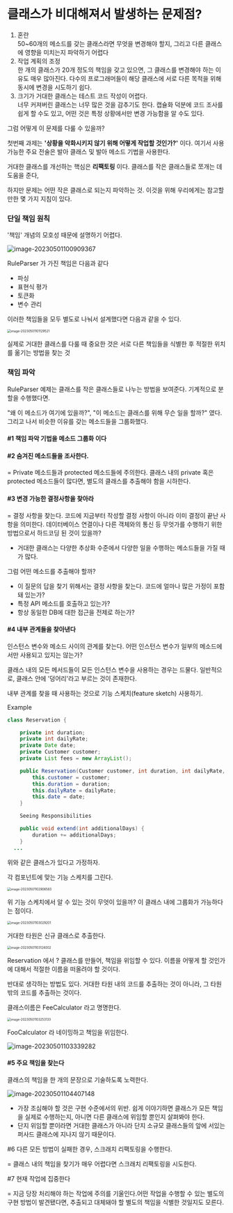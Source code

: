 # 클래스가 비대해져서 발생하는 문제점?

1. 혼란  
   50~60개의 메소드를 갖는 클래스라면 무엇을 변경해야 할지, 그리고 다른 클래스에 영향을 미치는지 파악하기 어렵다
2. 작업 계획의 조정  
   한 개의 클래스가 20개 정도의 책임을 갖고 있으면, 그 클래스를 변경해야 하는 이유도 매우 많아진다. 다수의 프로그래머들이 해당 클래스에 서로 다른 목적을 위해 동시에 변경을 시도하기 쉽다.
3. 크기가 거대한 클래스는 테스트 코드 작성이 어렵다.  
   너무 커져버린 클래스는 너무 많은 것을 감추기도 한다. 캡슐화 덕분에 코드 조사를 쉽게 할 수도 있고, 어떤 것은 특정 상황에서만 변경 가능함을 알 수도 있다.



그럼 어떻게 이 문제를 다룰 수 있을까?

첫번째 과제는 **'상황을 악화시키지 않기 위해 어떻게 작업할 것인가?'** 이다. 여기서 사용 가능한 주요 전술은 발아 클래스 및 발아 메소드 기법을 사용한다.



거대한 클래스를 개선하는 핵심은 **리팩토링** 이다. 클래스를 작은 클래스들로 쪼개는 데 도움을 준다,

하지만 문제는 어떤 작은 클래스로 되는지 파악하는 것. 이것을 위해 우리에게는 참고할 만한 몇 가지 지침이 있다.

### 단일 책임 원칙

 '책임' 개념의 모호성 때문에 설명하기 어렵다. 

![image-20230501100909367](https://raw.githubusercontent.com/LenKIM/images/master/2023-05-01/image-20230501100909367.png)

RuleParser 가 가진 책임은 다음과 같다

- 파싱
- 표현식 평가
- 토큰화
- 변수 관리

이러한 책임들을 모두 별도로 나눠서 설계했다면 다음과 같을 수 있다.

<img src="https://raw.githubusercontent.com/LenKIM/images/master/2023-05-01/image-20230501101129521.png" alt="image-20230501101129521" style="zoom:50%;" />

실제로 거대한 클래스를 다룰 때 중요한 것은 서로 다른 책임들을 식별한 후 적절한 위치를 옮기는 방법을 찾는 것

### 책임 파악

RuleParser 예제는 클래스를 작은 클래스들로 나누는 방법을 보여준다. 기계적으로 분할을 수행했다면.

"왜 이 메소드가 여기에 있을까?", "이 메소드는 클래스를 위해 무슨 일을 할까?" 였다. 그리고 나서 비슷한 이유를 갖는 메소드들을 그룹화했다.



#### #1 책임 파악 기법을 **메소드 그룹화** 이다



#### #2 **숨겨진 메소드**들을 조사한다.

= Private 메소드들과 protected 메소드들에 주의한다. 클래스 내의 private 혹은 protected 메소드들이 많다면, 별도의 클래스를 추출해야 함을 시하한다.



#### #3 변경 가능한 결정사항을 찾아라

= 결정 사항을 찾는다. 코드에 지금부터 작성할 결정 사항이 아니라 이미 결정이 끝난 사항을 의미한다. 데이터베이스 연결이나 다른 객체와의 통신 등 무엇가를 수행하기 위한 방법으로서 하드코딩 된 것이 있을까?

- 거대한 클래스는 다양한 추상화 수준에서 다양한 일을 수행하는 메소드들을 가질 때가 많다. 



그럼 어떤 메소드를 추출해야 할까?

- 이 질문의 답을 찾기 위해서는 결정 사항을 찾는다. 코드에 얼마나 많은 가정이 포함돼 있는가?
- 특정 API 메소드를 호출하고 있는가?
- 항상 동일한 DB에 대한 접근을 전제로 하는가?



#### #4 내부 관계들을 찾아낸다

인스턴스 변수와 메소드 사이의 관계를 찾는다. 어떤 인스턴스 변수가 일부의 메소드에서만 사용되고 있지는 않는가?

 클래스 내의 모든 메서드들이 모든 인스턴스 변수을 사용하는 경우는 드물다. 일반적으로, 클래스 안에 '덩어리'라고 부르는 것이 존재한다.



내부 관계를 찾을 때 사용하는 것으로 기능 스케치(feature sketch) 사용하기.

Example

```java
class Reservation {

    private int duration;
    private int dailyRate;
    private Date date;
    private Customer customer;
    private List fees = new ArrayList();

    public Reservation(Customer customer, int duration, int dailyRate, Date date) {
        this.customer = customer;
        this.duration = duration;
        this.dailyRate = dailyRate;
        this.date = date;
    }

    Seeing Responsibilities

    public void extend(int additionalDays) {
        duration += additionalDays;
    }
  ...
```

위와 같은 클래스가 있다고 가정하자.



각 컴포넌트에 맞는 기능 스케치를 그린다.

<img src="https://raw.githubusercontent.com/LenKIM/images/master/2023-05-01/image-20230501102906583.png" alt="image-20230501102906583" style="zoom:50%;" />

 위 기능 스케치에서 알 수 있는 것이 무엇이 있을까? 이 클래스 내에 그룹화가 가능하다는 점이다.

<img src="https://raw.githubusercontent.com/LenKIM/images/master/2023-05-01/image-20230501103029201.png" alt="image-20230501103029201" style="zoom:50%;" />

거대한 타원은 신규 클래스로 추출한다. 

<img src="https://raw.githubusercontent.com/LenKIM/images/master/2023-05-01/image-20230501103124002.png" alt="image-20230501103124002" style="zoom:50%;" />

Reservation 에서 ? 클래스를 만들어, 책임을 위임할 수 있다. 이름을 어떻게 할 것인가에 대해서 적절한 이름을 떠올려야 할 것이다. 

반대로 생각하는 방법도 있다. 거대한 타원 내의 코드를 추출하는 것이 아니라, 그 타원 밖의 코드를 추출하는 것이다.

클래스이름은 FeeCalculator 라고 명명한다.

<img src="https://raw.githubusercontent.com/LenKIM/images/master/2023-05-01/image-20230501103253133.png" alt="image-20230501103253133" style="zoom:50%;" />

FooCalculator 라 네이밍하고 책임을 위임한다.

![image-20230501103339282](https://raw.githubusercontent.com/LenKIM/images/master/2023-05-01/image-20230501103339282.png)

#### #5 주요 책임을 찾는다

클래스의 책임을 한 개의 문장으로 기술하도록 노력한다.

![image-20230501104407148](https://raw.githubusercontent.com/LenKIM/images/master/2023-05-01/image-20230501104407148.png)

- 가장 조심해야 할 것은 구현 수준에서의 위반. 쉽게 이야기하면 클래스가 모든 책임을 실제로 수행하는지, 아니면 다른 클래스에 위임할 뿐인지 살펴봐야 한다.
- 단지 위임할 뿐이라면 거대한 클래스가 아니라 단지 소규모 클래스들의 앞에 서있는 퍼사드 클래스에 지나지 않기 때문이다.



#6 다른 모든 방법이 실패한 경우, 스크래치 리팩토링을 수행한다.

= 클래스 내의 책임을 찾기가 매우 어렵다면 스크래치 리팩토링을 시도한다.



#7 현재 작업에 집중한다

= 지금 당장 처리해야 하는 작업에 주의를 기울인다.어떤 작업을 수행할 수 있는 별도의 구현 방법이 발견됐다면, 추출되고 대체돼야 할 별도의 책임을 식별한 것일지도 모른다.